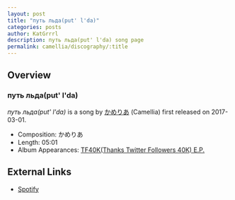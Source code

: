 ```yaml
---
layout: post
title: "путь льда(put' l'da)"
categories: posts
author: KatGrrrl
description: путь льда(put' l'da) song page
permalink: camellia/discography/:title
---
```


## Overview

### путь льда(put' l'da)

*путь льда(put' l'da)* is a song by [かめりあ](/camellia) (Camellia) first released on 2017-03-01.

* Composition: かめりあ
* Length: 05:01
* Album Appearances: [TF40K(Thanks Twitter Followers 40K) E.P.](/camellia/albums/TF40KEP)

## External Links

* [Spotify](https://open.spotify.com/track/4Ehs1eXLCQRI0EWwQowJ9y?si=527ace1e742c47bc)
